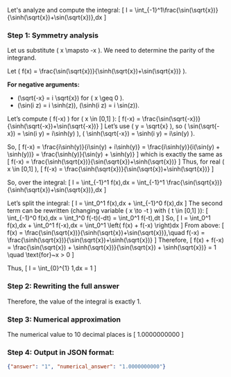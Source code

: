 Let's analyze and compute the integral:
\[
I = \int_{-1}^1\frac{\sin(\sqrt{x})}{\sinh(\sqrt{x})+\sin(\sqrt{x})}\,dx
\]

### Step 1: Symmetry analysis

Let us substitute \( x \mapsto -x \). We need to determine the parity of the integrand.

Let \( f(x) = \frac{\sin(\sqrt{x})}{\sinh(\sqrt{x})+\sin(\sqrt{x})} \).

**For negative arguments:**
- \(\sqrt{-x} = i \sqrt{x}\) for \( x \geq 0 \).
- \(\sin(i z) = i \sinh(z)\), \(\sinh(i z) = i \sin(z)\).

Let’s compute \( f(-x) \) for \( x \in [0,1] \):
\[
f(-x) = \frac{\sin(\sqrt{-x})}{\sinh(\sqrt{-x})+\sin(\sqrt{-x})}
\]
Let’s use \( y = \sqrt{x} \), so \( \sin(\sqrt{-x}) = \sin(i y) = i\sinh(y) \), \( \sinh(\sqrt{-x}) = \sinh(i y) = i\sin(y) \).

So,
\[
f(-x) = \frac{i\sinh(y)}{i\sin(y) + i\sinh(y)} = \frac{i\sinh(y)}{i(\sin(y) + \sinh(y))} = \frac{\sinh(y)}{\sin(y) + \sinh(y)}
\]
which is exactly the same as
\[
f(-x) = \frac{\sinh(\sqrt{x})}{\sin(\sqrt{x})+\sinh(\sqrt{x})}
\]
Thus, for real \( x \in [0,1] \),
\[
f(-x) = \frac{\sinh(\sqrt{x})}{\sin(\sqrt{x})+\sinh(\sqrt{x})}
\]

So, over the integral:
\[
I = \int_{-1}^1 f(x)\,dx = \int_{-1}^1 \frac{\sin(\sqrt{x})}{\sinh(\sqrt{x})+\sin(\sqrt{x})}\,dx
\]

Let’s split the integral:
\[
I = \int_0^1 f(x)\,dx + \int_{-1}^0 f(x)\,dx
\]
The second term can be rewritten (changing variable \( x \to -t \) with \( t \in [0,1] \)):
\[
\int_{-1}^0 f(x)\,dx = \int_1^0 f(-t)(-dt) = \int_0^1 f(-t)\,dt
\]
So,
\[
I = \int_0^1 f(x)\,dx + \int_0^1 f(-x)\,dx = \int_0^1 \left( f(x) + f(-x) \right)dx
\]
From above:
\[
f(x) = \frac{\sin(\sqrt{x})}{\sinh(\sqrt{x})+\sin(\sqrt{x})},\quad f(-x) = \frac{\sinh(\sqrt{x})}{\sin(\sqrt{x})+\sinh(\sqrt{x})}
\]
Therefore,
\[
f(x) + f(-x) = \frac{\sin(\sqrt{x}) + \sinh(\sqrt{x})}{\sin(\sqrt{x}) + \sinh(\sqrt{x})} = 1 \quad \text{for}~x > 0
\]

Thus,
\[
I = \int_{0}^{1} 1\,dx = 1
\]

### Step 2: Rewriting the full answer

Therefore, the value of the integral is exactly 1.

### Step 3: Numerical approximation

The numerical value to 10 decimal places is
\[
1.0000000000
\]

### Step 4: Output in JSON format:

```json
{"answer": "1", "numerical_answer": "1.0000000000"}
```
